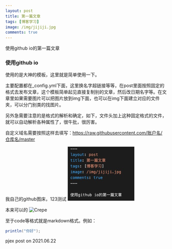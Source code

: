```yaml
---
layout: post
title: 第一篇文章
tags: [博客学习]
image: /img/jijiji.jpg
comments: true
---
```


使用github io的第一篇文章

### 使用github io

使用的是大神的模板，这里就是简单使用一下。

主要配置都在_config.yml下面，这里换名字超链接等等，在post里面按照固定的格式去发布文章，这个模板简单起见直接复制别的文章，然后改日期名字等。在文章里如果需要图片可以把图片放到img下面，也可以在img下面建立对应的文件夹，可以分门别类的找图片。

另外急需要注意的是格式的解析和确定，如下，文件头加上这种固定格式的文件，就可以自动解析各种属性了，很牛批，很厉害。


自定义域名需要按照这样去填写：https://raw.githubusercontent.com/账户名/仓库名/master

我自己的github图床，123测试
![Crepe](https://raw.githubusercontent.com/Pjex/images/master/20210622163109.png)

本来可以的
![Crepe](https://s3-media3.fl.yelpcdn.com/bphoto/cQ1Yoa75m2yUFFbY2xwuqw/348s.jpg)


至于code等格式就是markdown格式。例如：

```java
println("你好");
```

pjex post on 2021.06.22
